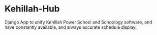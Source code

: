 # Kehillah-Hub
Django App to unify Kehillah Power School and Schoology software, and have constantly available, and always accurate schedule display. 
